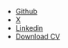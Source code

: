 - [Github](https://github.com/fusionstrings)
- [X](https://x.com/fusionstrings)
- [Linkedin](https://www.linkedin.com/in/fusionstrings)
- [Download CV](/pdf/dilip-shukla-resume.pdf)

